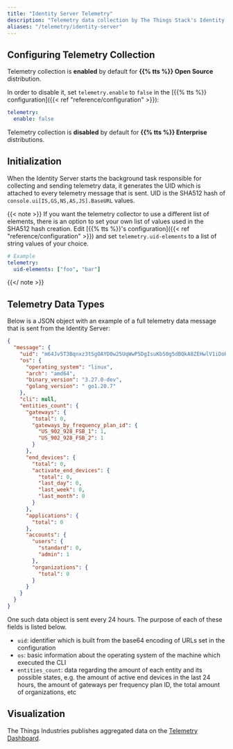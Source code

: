 ```yaml
---
title: "Identity Server Telemetry"
description: "Telemetry data collection by The Things Stack's Identity Server"
aliases: "/telemetry/identity-server"
---
```


## Configuring Telemetry Collection

Telemetry collection is **enabled** by default for **{{% tts %}} Open Source** distribution.

In order to disable it, set `telemetry.enable` to `false` in the [{{% tts %}} configuration]({{< ref "reference/configuration" >}}):

```yaml
telemetry:
  enable: false
```

Telemetry collection is **disabled** by default for **{{% tts %}} Enterprise** distributions.

## Initialization

When the Identity Server starts the background task responsible for collecting and sending telemetry data, it generates the UID which is attached to every telemetry message that is sent.
UID is the SHA512 hash of `console.ui[IS,GS,NS,AS,JS].BaseURL` values.

{{< note >}}
If you want the telemetry collector to use a different list of elements, there is an option to set your own list of values used in the SHA512 hash creation. Edit [{{% tts %}}'s configuration]({{< ref "reference/configuration" >}}) and set `telemetry.uid-elements` to a list of string values of your choice.

```yaml
# Example
telemetry:
  uid-elements: ["foo", "bar"]
```

{{</ note >}}

## Telemetry Data Types

Below is a JSON object with an example of a full telemetry data message that is sent from the Identity Server:

```json
{
  "message": {
    "uid": "m64Jv5T3Bqnxz3tSgOAYD0w25UqWwP5DgIsuKbS0g5dBQkA8ZEHwlV1iDoKgjeF7uE3dt+3SDMdANJ41xDZqag==",
    "os": {
      "operating_system": "linux",
      "arch": "amd64",
      "binary_version": "3.27.0-dev",
      "golang_version": " go1.20.7"
    },
    "cli": null,
    "entities_count": {
      "gateways": {
        "total": 0,
        "gateways_by_frequency_plan_id": {
          "US_902_928_FSB_1": 1,
          "US_902_928_FSB_2": 1
        }
      },
      "end_devices": {
        "total": 0,
        "activate_end_devices": {
          "total": 0,
          "last_day": 0,
          "last_week": 0,
          "last_month": 0
        }
      },
      "applications": {
        "total": 0
      },
      "accounts": {
        "users": {
          "standard": 0,
          "admin": 1
        },
        "organizations": {
          "total": 0
        }
      }
    }
  }
}
```

One such data object is sent every 24 hours. The purpose of each of these fields is listed below.

- `uid`: identifier which is built from the base64 encoding of URLs set in the configuration
- `os`: basic information about the operating system of the machine which executed the CLI
- `entities_count`: data regarding the amount of each entity and its possible states, e.g. the amount of active end devices in the last 24 hours, the amount of gateways per frequency plan ID, the total amount of organizations, etc

## Visualization

The Things Industries publishes aggregated data on the [Telemetry Dashboard](https://telemetry.thethingsstack.io).
